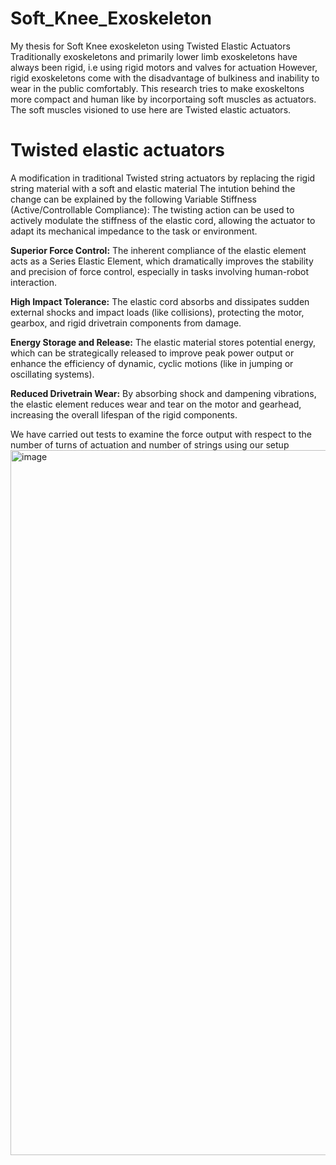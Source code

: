 # Soft_Knee_Exoskeleton
My thesis for Soft Knee exoskeleton using Twisted Elastic Actuators
Traditionally exoskeletons and primarily lower limb exoskeletons have always been rigid, i.e using rigid motors and valves for actuation
However, rigid exoskeletons come with the disadvantage of bulkiness and inability to wear in the public comfortably.
This research tries to make exoskeltons more compact and human like by incorportaing soft muscles as actuators. 
The soft muscles visioned to use here are Twisted elastic actuators. 

# Twisted elastic actuators 
A modification in traditional Twisted string actuators by replacing the rigid string material with a soft and elastic material 
The intution behind the change can be explained by the following 
Variable Stiffness (Active/Controllable Compliance): 
The twisting action can be used to actively modulate the stiffness of the elastic cord, allowing the actuator to adapt its mechanical impedance to the task or environment.

**Superior Force Control:**
The inherent compliance of the elastic element acts as a Series Elastic Element, which dramatically improves the stability and precision of force control, especially in tasks involving human-robot interaction.

**High Impact Tolerance:** 
The elastic cord absorbs and dissipates sudden external shocks and impact loads (like collisions), protecting the motor, gearbox, and rigid drivetrain components from damage.

**Energy Storage and Release:**
The elastic material stores potential energy, which can be strategically released to improve peak power output or enhance the efficiency of dynamic, cyclic motions (like in jumping or oscillating systems).

**Reduced Drivetrain Wear:**
By absorbing shock and dampening vibrations, the elastic element reduces wear and tear on the motor and gearhead, increasing the overall lifespan of the rigid components.

We have carried out tests to examine the force output with respect to the number of turns of actuation and number of strings using our setup
<img width="1216" height="1128" alt="image" src="https://github.com/user-attachments/assets/1fda846f-a0f1-48f0-9c97-c418293f5939" />



